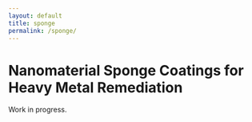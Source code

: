 ```yaml
---
layout: default
title: sponge
permalink: /sponge/
---
```


# Nanomaterial Sponge Coatings for Heavy Metal Remediation

Work in progress.
